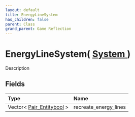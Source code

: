 ```yaml
---
layout: default
title: EnergyLineSystem
has_children: false
parent: Class
grand_parent: Game Reflection
---
```

# EnergyLineSystem( [ System ](/riftbreaker-wiki/docs/game-reflection/classes/system/) )
Description 

## Fields

| Type | Name |
|:----------|:--------------|
| Vector< [Pair_Entitybool](/riftbreaker-wiki/docs/game-reflection/classes/pair__entitybool/) > | recreate_energy_lines |

